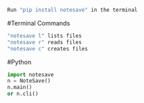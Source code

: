 ```bash
Run "pip install notesave" in the terminal
```
#Terminal
Commands
```bash
"notesave l" lists files  
"notesave r" reads files  
"notesave c" creates files  
```

#Python
```python
import notesave  
n = NoteSave()  
n.main()  
or n.cli()  
```

